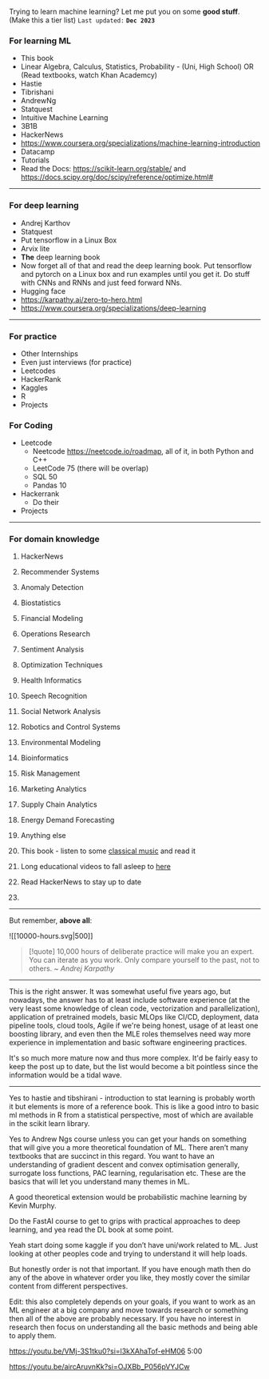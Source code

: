 Trying to learn machine learning? Let me put you on some **good stuff**. (Make this a tier list)
`Last updated:` **`Dec 2023`**

### For learning ML

- This book 
- Linear Algebra, Calculus, Statistics, Probability - (Uni, High School) OR (Read textbooks, watch Khan Academcy) 
- Hastie
- Tibrishani
- AndrewNg
- Statquest
- Intuitive Machine Learning
- 3B1B
- HackerNews 
- https://www.coursera.org/specializations/machine-learning-introduction
- Datacamp
- Tutorials 
- Read the Docs: https://scikit-learn.org/stable/ and https://docs.scipy.org/doc/scipy/reference/optimize.html# 

---

### For deep learning
- Andrej Karthov 
- Statquest
- Put tensorflow in a Linux Box
- Arvix lite
- **The** deep learning book
- Now forget all of that and read the deep learning book. Put tensorflow and pytorch on a Linux box and run examples until you get it. Do stuff with CNNs and RNNs and just feed forward NNs.
- Hugging face 
- https://karpathy.ai/zero-to-hero.html
- https://www.coursera.org/specializations/deep-learning

---
### For practice
- Other Internships
- Even just interviews (for practice)
- Leetcodes 
- HackerRank
- Kaggles
- R
- Projects 
### For Coding
- Leetcode
	- Neetcode https://neetcode.io/roadmap, all of it, in both Python and C++
	- LeetCode 75 (there will be overlap)
	- SQL 50
	- Pandas 10
- Hackerrank 
	- Do their 
- Projects

---
### For domain knowledge

1. HackerNews 
1. Recommender Systems
2. Anomaly Detection
3. Biostatistics
4. Financial Modeling
5. Operations Research
6. Sentiment Analysis
7. Optimization Techniques
8. Health Informatics
9. Speech Recognition
10. Social Network Analysis
11. Robotics and Control Systems
12. Environmental Modeling
13. Bioinformatics
14. Risk Management
15. Marketing Analytics
16. Supply Chain Analytics
17. Energy Demand Forecasting
18. Anything else


20. This book - listen to some [classical music]() and read it
21. Long educational videos to fall asleep to [here]()
22. Read HackerNews to stay up to date
23. 

---

But remember, **above all**:

![[10000-hours.svg|500]]

> [!quote] 10,000 hours of deliberate practice will make you an expert. You can iterate as you work. Only compare yourself to the past, not to others. ~ *Andrej Karpathy*





---

This is the right answer. It was somewhat useful five years ago, but nowadays, the answer has to at least include software experience (at the very least some knowledge of clean code, vectorization and parallelization), application of pretrained models, basic MLOps like CI/CD, deployment, data pipeline tools, cloud tools, Agile if we're being honest, usage of at least one boosting library, and even then the MLE roles themselves need way more experience in implementation and basic software engineering practices.

It's so much more mature now and thus more complex. It'd be fairly easy to keep the post up to date, but the list would become a bit pointless since the information would be a tidal wave.

---

Yes to hastie and tibshirani - introduction to stat learning is probably worth it but elements is more of a reference book. This is like a good intro to basic ml methods in R from a statistical perspective, most of which are available in the scikit learn library.

Yes to Andrew Ngs course unless you can get your hands on something that will give you a more theoretical foundation of ML. There aren’t many textbooks that are succinct in this regard. You want to have an understanding of gradient descent and convex optimisation generally, surrogate loss functions, PAC learning, regularisation etc. These are the basics that will let you understand many themes in ML.

A good theoretical extension would be probabilistic machine learning by Kevin Murphy.

Do the FastAI course to get to grips with practical approaches to deep learning, and yea read the DL book at some point.

Yeah start doing some kaggle if you don’t have uni/work related to ML. Just looking at other peoples code and trying to understand it will help loads.

But honestly order is not that important. If you have enough math then do any of the above in whatever order you like, they mostly cover the similar content from different perspectives.

Edit: this also completely depends on your goals, if you want to work as an ML engineer at a big company and move towards research or something then all of the above are probably necessary. If you have no interest in research then focus on understanding all the basic methods and being able to apply them.


https://youtu.be/VMj-3S1tku0?si=l3kXAhaTof-eHM06 5:00

https://youtu.be/aircAruvnKk?si=OJXBb_P056pVYJCw

